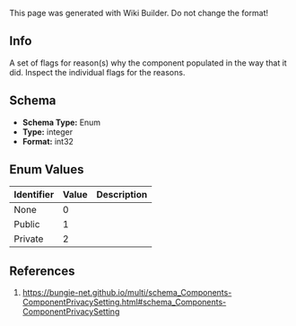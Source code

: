 <span class="wiki-builder">This page was generated with Wiki Builder. Do not change the format!</span>

## Info
A set of flags for reason(s) why the component populated in the way that it did. Inspect the individual flags for the reasons.

## Schema
* **Schema Type:** Enum
* **Type:** integer
* **Format:** int32

## Enum Values
Identifier | Value | Description
---------- | ----- | -----------
None | 0 | 
Public | 1 | 
Private | 2 | 

## References
1. https://bungie-net.github.io/multi/schema_Components-ComponentPrivacySetting.html#schema_Components-ComponentPrivacySetting
